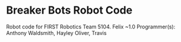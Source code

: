 Breaker Bots Robot Code
=======

Robot code for FIRST Robotics Team 5104.
Felix ~1.0
Programmer(s): Anthony Waldsmith, Hayley Oliver, Travis
